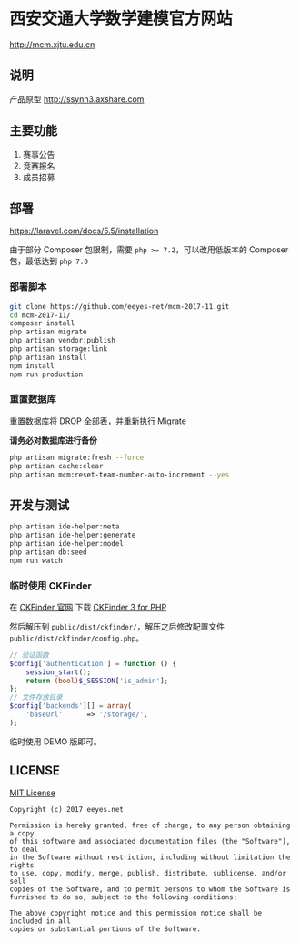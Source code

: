 # 西安交通大学数学建模官方网站

<http://mcm.xjtu.edu.cn>

## 说明

产品原型 <http://ssynh3.axshare.com>

## 主要功能

1. 赛事公告
2. 竞赛报名
3. 成员招募

## 部署

<https://laravel.com/docs/5.5/installation>

由于部分 Composer 包限制，需要 `php >= 7.2`，可以改用低版本的 Composer 包，最低达到 `php 7.0`

### 部署脚本

```bash
git clone https://github.com/eeyes-net/mcm-2017-11.git
cd mcm-2017-11/
composer install
php artisan migrate
php artisan vendor:publish
php artisan storage:link
php artisan install
npm install
npm run production
```

### 重置数据库

重置数据库将 DROP 全部表，并重新执行 Migrate

**请务必对数据库进行备份**

```bash
php artisan migrate:fresh --force
php artisan cache:clear
php artisan mcm:reset-team-number-auto-increment --yes
```

## 开发与测试

```bash
php artisan ide-helper:meta
php artisan ide-helper:generate
php artisan ide-helper:model
php artisan db:seed
npm run watch
```

### 临时使用 CKFinder

在 [CKFinder 官网](https://ckeditor.com/ckeditor-4/download/#ckfinder) 下载 [CKFinder 3 for PHP](https://download.cksource.com/CKFinder/CKFinder%20for%20PHP/3.4.2/ckfinder_php_3.4.2.zip)

然后解压到 `public/dist/ckfinder/`，解压之后修改配置文件 `public/dist/ckfinder/config.php`。

```php
// 验证函数
$config['authentication'] = function () {
    session_start();
    return (bool)$_SESSION['is_admin'];
};
// 文件存放目录
$config['backends'][] = array(
    'baseUrl'      => '/storage/',
);
```

临时使用 DEMO 版即可。

## LICENSE

[MIT License](https://opensource.org/licenses/MIT)

    Copyright (c) 2017 eeyes.net

    Permission is hereby granted, free of charge, to any person obtaining a copy
    of this software and associated documentation files (the "Software"), to deal
    in the Software without restriction, including without limitation the rights
    to use, copy, modify, merge, publish, distribute, sublicense, and/or sell
    copies of the Software, and to permit persons to whom the Software is
    furnished to do so, subject to the following conditions:

    The above copyright notice and this permission notice shall be included in all
    copies or substantial portions of the Software.
